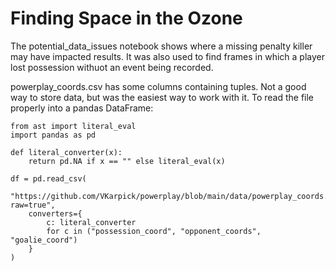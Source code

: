 # Finding Space in the Ozone

The potential_data_issues notebook shows where a missing penalty killer may have impacted results. It was also used to find frames in which a player lost possession withuot an event being recorded.

powerplay_coords.csv has some columns containing tuples. Not a good way to store data, but was the easiest way to work with it. To read the file properly into a pandas DataFrame:
```
from ast import literal_eval
import pandas as pd

def literal_converter(x):
    return pd.NA if x == "" else literal_eval(x)
    
df = pd.read_csv(
    "https://github.com/VKarpick/powerplay/blob/main/data/powerplay_coords.csv?raw=true",
    converters={
        c: literal_converter
        for c in ("possession_coord", "opponent_coords", "goalie_coord")
    }
)
```
